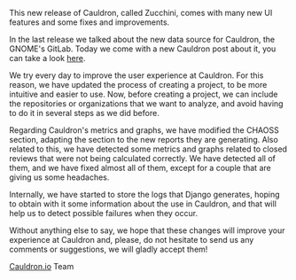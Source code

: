 This new release of Cauldron, called Zucchini, comes with many new UI features and some fixes and improvements.

In the last release we talked about the new data source for Cauldron, the GNOME's GitLab. Today we come with a new Cauldron post about it, you can take a look [here](https://community.cauldron.io/t/adding-the-gnomes-gitlab/105).

We try every day to improve the user experience at Cauldron. For this reason, we have updated the process of creating a project, to be more intuitive and easier to use. Now, before creating a project, we can include the repositories or organizations that we want to analyze, and avoid having to do it in several steps as we did before.

Regarding Cauldron's metrics and graphs, we have modified the CHAOSS section, adapting the section to the new reports they are generating. Also related to this, we have detected some metrics and graphs related to closed reviews that were not being calculated correctly. We have detected all of them, and we have fixed almost all of them, except for a couple that are giving us some headaches.

Internally, we have started to store the logs that Django generates, hoping to obtain with it some information about the use in Cauldron, and that will help us to detect possible failures when they occur.

Without anything else to say, we hope that these changes will improve your experience at Cauldron and, please, do not hesitate to send us any comments or suggestions, we will gladly accept them!

[Cauldron.io](https://cauldron.io/) Team
